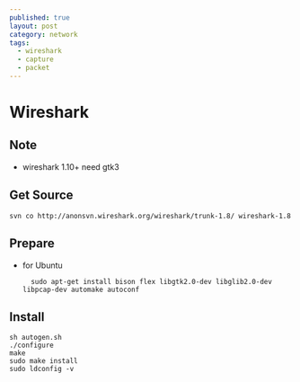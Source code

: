 ```yaml
---
published: true
layout: post
category: network
tags: 
  - wireshark
  - capture
  - packet
---
```


# Wireshark

## Note

* wireshark 1.10+ need gtk3

## Get Source

    svn co http://anonsvn.wireshark.org/wireshark/trunk-1.8/ wireshark-1.8

## Prepare

* for Ubuntu

        sudo apt-get install bison flex libgtk2.0-dev libglib2.0-dev libpcap-dev automake autoconf

## Install

    sh autogen.sh
    ./configure
    make
    sudo make install
    sudo ldconfig -v